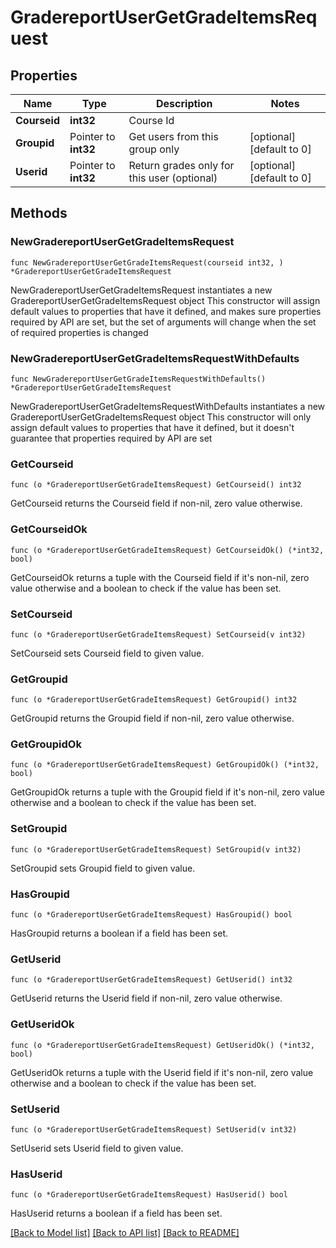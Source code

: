 # GradereportUserGetGradeItemsRequest

## Properties

Name | Type | Description | Notes
------------ | ------------- | ------------- | -------------
**Courseid** | **int32** | Course Id | 
**Groupid** | Pointer to **int32** | Get users from this group only | [optional] [default to 0]
**Userid** | Pointer to **int32** | Return grades only for this user (optional) | [optional] [default to 0]

## Methods

### NewGradereportUserGetGradeItemsRequest

`func NewGradereportUserGetGradeItemsRequest(courseid int32, ) *GradereportUserGetGradeItemsRequest`

NewGradereportUserGetGradeItemsRequest instantiates a new GradereportUserGetGradeItemsRequest object
This constructor will assign default values to properties that have it defined,
and makes sure properties required by API are set, but the set of arguments
will change when the set of required properties is changed

### NewGradereportUserGetGradeItemsRequestWithDefaults

`func NewGradereportUserGetGradeItemsRequestWithDefaults() *GradereportUserGetGradeItemsRequest`

NewGradereportUserGetGradeItemsRequestWithDefaults instantiates a new GradereportUserGetGradeItemsRequest object
This constructor will only assign default values to properties that have it defined,
but it doesn't guarantee that properties required by API are set

### GetCourseid

`func (o *GradereportUserGetGradeItemsRequest) GetCourseid() int32`

GetCourseid returns the Courseid field if non-nil, zero value otherwise.

### GetCourseidOk

`func (o *GradereportUserGetGradeItemsRequest) GetCourseidOk() (*int32, bool)`

GetCourseidOk returns a tuple with the Courseid field if it's non-nil, zero value otherwise
and a boolean to check if the value has been set.

### SetCourseid

`func (o *GradereportUserGetGradeItemsRequest) SetCourseid(v int32)`

SetCourseid sets Courseid field to given value.


### GetGroupid

`func (o *GradereportUserGetGradeItemsRequest) GetGroupid() int32`

GetGroupid returns the Groupid field if non-nil, zero value otherwise.

### GetGroupidOk

`func (o *GradereportUserGetGradeItemsRequest) GetGroupidOk() (*int32, bool)`

GetGroupidOk returns a tuple with the Groupid field if it's non-nil, zero value otherwise
and a boolean to check if the value has been set.

### SetGroupid

`func (o *GradereportUserGetGradeItemsRequest) SetGroupid(v int32)`

SetGroupid sets Groupid field to given value.

### HasGroupid

`func (o *GradereportUserGetGradeItemsRequest) HasGroupid() bool`

HasGroupid returns a boolean if a field has been set.

### GetUserid

`func (o *GradereportUserGetGradeItemsRequest) GetUserid() int32`

GetUserid returns the Userid field if non-nil, zero value otherwise.

### GetUseridOk

`func (o *GradereportUserGetGradeItemsRequest) GetUseridOk() (*int32, bool)`

GetUseridOk returns a tuple with the Userid field if it's non-nil, zero value otherwise
and a boolean to check if the value has been set.

### SetUserid

`func (o *GradereportUserGetGradeItemsRequest) SetUserid(v int32)`

SetUserid sets Userid field to given value.

### HasUserid

`func (o *GradereportUserGetGradeItemsRequest) HasUserid() bool`

HasUserid returns a boolean if a field has been set.


[[Back to Model list]](../README.md#documentation-for-models) [[Back to API list]](../README.md#documentation-for-api-endpoints) [[Back to README]](../README.md)


